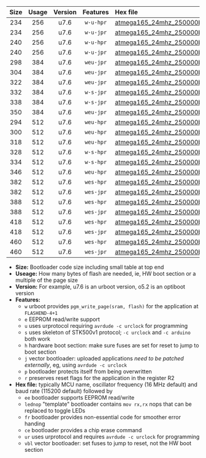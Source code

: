 |Size|Usage|Version|Features|Hex file|
|:-:|:-:|:-:|:-:|:--|
|234|256|u7.6|`w-u-hpr`|[atmega165_24mhz_250000bps_ur.hex](https://raw.githubusercontent.com/stefanrueger/urboot/main/atmega165_24mhz_250000bps_ur.hex)|
|234|256|u7.6|`w-u-jpr`|[atmega165_24mhz_250000bps_ur_vbl.hex](https://raw.githubusercontent.com/stefanrueger/urboot/main/atmega165_24mhz_250000bps_ur_vbl.hex)|
|240|256|u7.6|`w-u-hpr`|[atmega165_24mhz_250000bps_lednop_ur.hex](https://raw.githubusercontent.com/stefanrueger/urboot/main/atmega165_24mhz_250000bps_lednop_ur.hex)|
|240|256|u7.6|`w-u-jpr`|[atmega165_24mhz_250000bps_lednop_ur_vbl.hex](https://raw.githubusercontent.com/stefanrueger/urboot/main/atmega165_24mhz_250000bps_lednop_ur_vbl.hex)|
|298|384|u7.6|`weu-jpr`|[atmega165_24mhz_250000bps_ee_ur_vbl.hex](https://raw.githubusercontent.com/stefanrueger/urboot/main/atmega165_24mhz_250000bps_ee_ur_vbl.hex)|
|304|384|u7.6|`weu-jpr`|[atmega165_24mhz_250000bps_ee_lednop_ur_vbl.hex](https://raw.githubusercontent.com/stefanrueger/urboot/main/atmega165_24mhz_250000bps_ee_lednop_ur_vbl.hex)|
|322|384|u7.6|`weu-jpr`|[atmega165_24mhz_250000bps_ee_lednop_fr_ur_vbl.hex](https://raw.githubusercontent.com/stefanrueger/urboot/main/atmega165_24mhz_250000bps_ee_lednop_fr_ur_vbl.hex)|
|332|384|u7.6|`w-s-jpr`|[atmega165_24mhz_250000bps_vbl.hex](https://raw.githubusercontent.com/stefanrueger/urboot/main/atmega165_24mhz_250000bps_vbl.hex)|
|338|384|u7.6|`w-s-jpr`|[atmega165_24mhz_250000bps_lednop_vbl.hex](https://raw.githubusercontent.com/stefanrueger/urboot/main/atmega165_24mhz_250000bps_lednop_vbl.hex)|
|350|384|u7.6|`weu-jpr`|[atmega165_24mhz_250000bps_ee_lednop_fr_ce_ur_vbl.hex](https://raw.githubusercontent.com/stefanrueger/urboot/main/atmega165_24mhz_250000bps_ee_lednop_fr_ce_ur_vbl.hex)|
|294|512|u7.6|`weu-hpr`|[atmega165_24mhz_250000bps_ee_ur.hex](https://raw.githubusercontent.com/stefanrueger/urboot/main/atmega165_24mhz_250000bps_ee_ur.hex)|
|300|512|u7.6|`weu-hpr`|[atmega165_24mhz_250000bps_ee_lednop_ur.hex](https://raw.githubusercontent.com/stefanrueger/urboot/main/atmega165_24mhz_250000bps_ee_lednop_ur.hex)|
|318|512|u7.6|`weu-hpr`|[atmega165_24mhz_250000bps_ee_lednop_fr_ur.hex](https://raw.githubusercontent.com/stefanrueger/urboot/main/atmega165_24mhz_250000bps_ee_lednop_fr_ur.hex)|
|328|512|u7.6|`w-s-hpr`|[atmega165_24mhz_250000bps.hex](https://raw.githubusercontent.com/stefanrueger/urboot/main/atmega165_24mhz_250000bps.hex)|
|334|512|u7.6|`w-s-hpr`|[atmega165_24mhz_250000bps_lednop.hex](https://raw.githubusercontent.com/stefanrueger/urboot/main/atmega165_24mhz_250000bps_lednop.hex)|
|346|512|u7.6|`weu-hpr`|[atmega165_24mhz_250000bps_ee_lednop_fr_ce_ur.hex](https://raw.githubusercontent.com/stefanrueger/urboot/main/atmega165_24mhz_250000bps_ee_lednop_fr_ce_ur.hex)|
|382|512|u7.6|`wes-hpr`|[atmega165_24mhz_250000bps_ee.hex](https://raw.githubusercontent.com/stefanrueger/urboot/main/atmega165_24mhz_250000bps_ee.hex)|
|382|512|u7.6|`wes-jpr`|[atmega165_24mhz_250000bps_ee_vbl.hex](https://raw.githubusercontent.com/stefanrueger/urboot/main/atmega165_24mhz_250000bps_ee_vbl.hex)|
|388|512|u7.6|`wes-hpr`|[atmega165_24mhz_250000bps_ee_lednop.hex](https://raw.githubusercontent.com/stefanrueger/urboot/main/atmega165_24mhz_250000bps_ee_lednop.hex)|
|388|512|u7.6|`wes-jpr`|[atmega165_24mhz_250000bps_ee_lednop_vbl.hex](https://raw.githubusercontent.com/stefanrueger/urboot/main/atmega165_24mhz_250000bps_ee_lednop_vbl.hex)|
|418|512|u7.6|`wes-hpr`|[atmega165_24mhz_250000bps_ee_lednop_fr.hex](https://raw.githubusercontent.com/stefanrueger/urboot/main/atmega165_24mhz_250000bps_ee_lednop_fr.hex)|
|418|512|u7.6|`wes-jpr`|[atmega165_24mhz_250000bps_ee_lednop_fr_vbl.hex](https://raw.githubusercontent.com/stefanrueger/urboot/main/atmega165_24mhz_250000bps_ee_lednop_fr_vbl.hex)|
|460|512|u7.6|`wes-hpr`|[atmega165_24mhz_250000bps_ee_lednop_fr_ce.hex](https://raw.githubusercontent.com/stefanrueger/urboot/main/atmega165_24mhz_250000bps_ee_lednop_fr_ce.hex)|
|460|512|u7.6|`wes-jpr`|[atmega165_24mhz_250000bps_ee_lednop_fr_ce_vbl.hex](https://raw.githubusercontent.com/stefanrueger/urboot/main/atmega165_24mhz_250000bps_ee_lednop_fr_ce_vbl.hex)|

- **Size:** Bootloader code size including small table at top end
- **Useage:** How many bytes of flash are needed, ie, HW boot section or a multiple of the page size
- **Version:** For example, u7.6 is an urboot version, o5.2 is an optiboot version
- **Features:**
  + `w` urboot provides `pgm_write_page(sram, flash)` for the application at `FLASHEND-4+1`
  + `e` EEPROM read/write support
  + `u` uses urprotocol requiring `avrdude -c urclock` for programming
  + `s` uses skeleton of STK500v1 protocol; `-c urclock` and `-c arduino` both work
  + `h` hardware boot section: make sure fuses are set for reset to jump to boot section
  + `j` vector bootloader: uploaded applications *need to be patched externally*, eg, using `avrdude -c urclock`
  + `p` bootloader protects itself from being overwritten
  + `r` preserves reset flags for the application in the register R2
- **Hex file:** typically MCU name, oscillator frequency (16 MHz default) and baud rate (115200 default) followed by
  + `ee` bootloader supports EEPROM read/write
  + `lednop` "template" bootloader contains `mov rx,rx` nops that can be replaced to toggle LEDs
  + `fr` bootloader provides non-essential code for smoother error handing
  + `ce` bootloader provides a chip erase command
  + `ur` uses urprotocol and requires `avrdude -c urclock` for programming
  + `vbl` vector bootloader: set fuses to jump to reset, not the HW boot section
